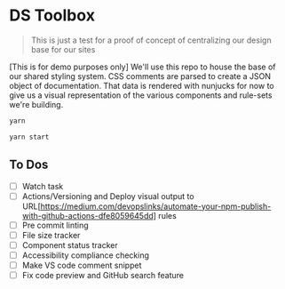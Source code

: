 # DS Toolbox

> This is just a test for a proof of concept of centralizing our design base for our sites

[This is for demo purposes only] We'll use this repo to house the base of our shared styling system. CSS comments are parsed to create a JSON object of documentation. That data is rendered with nunjucks for now to give us a visual representation of the various components and rule-sets we're building.


```sh
yarn
```

```sh
yarn start
```




## To Dos
* [ ] Watch task
* [ ] Actions/Versioning and Deploy visual output to URL[https://medium.com/devopslinks/automate-your-npm-publish-with-github-actions-dfe8059645dd] rules
* [ ] Pre commit linting
* [ ] File size tracker
* [ ] Component status tracker
* [ ] Accessibility compliance checking
* [ ] Make VS code comment snippet
* [ ] Fix code preview and GitHub search feature